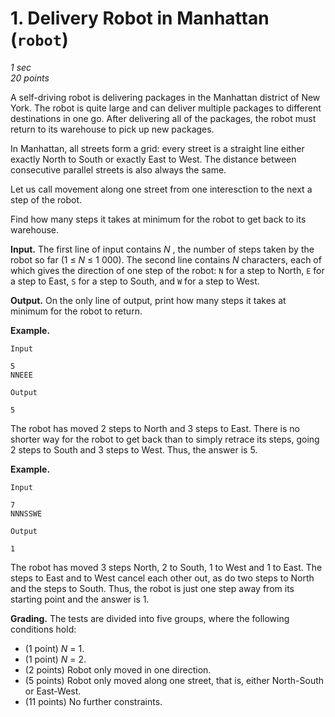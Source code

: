 # 1. Delivery Robot in Manhattan (`robot`)

*1 sec*  
*20 points*

A self-driving robot is delivering packages in the Manhattan district of New York. The robot is
quite large and can deliver multiple packages to different destinations in one go. After delivering
all of the packages, the robot must return to its warehouse to pick up new packages.

In Manhattan, all streets form a grid: every street is a straight line either exactly North to South
or exactly East to West. The distance between consecutive parallel streets is also always the same.

Let us call movement along one street from one interesction to the next a step of the robot.

Find how many steps it takes at minimum for the robot to get back to its warehouse.

**Input.** The first line of input contains *N* , the number of steps taken by the robot so far
(1 &le; *N* &le; 1&nbsp;000). The second line contains *N* characters, each of which gives the direction
of one step of the robot: `N` for a step to North, `E` for a step to East, `S` for a step to South,
and `W` for a step to West.

**Output.** On the only line of output, print how many steps it takes at minimum for the robot to
return.

**Example.**

`Input`

    5
    NNEEE

`Output`

    5

The robot has moved 2 steps to North and 3 steps to East. There is no shorter way for the robot to
get back than to simply retrace its steps, going 2 steps to South and 3 steps to West. Thus, the
answer is 5.

**Example.**

`Input`

    7
    NNNSSWE

`Output`

    1

The robot has moved 3 steps North, 2 to South, 1 to West and 1 to East. The steps to East and to
West cancel each other out, as do two steps to North and the steps to South. Thus, the robot is just
one step away from its starting point and the answer is 1.

**Grading.** The tests are divided into five groups, where the following conditions hold:

* (1 point) *N* = 1.
* (1 point) *N* = 2.
* (2 points) Robot only moved in one direction.
* (5 points) Robot only moved along one street, that is, either North-South or East-West.
* (11 points) No further constraints.
